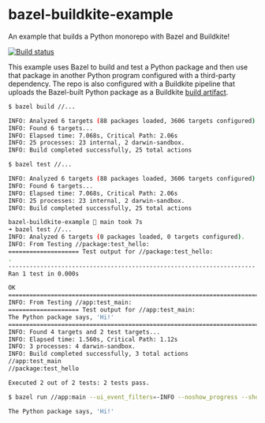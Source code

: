 # bazel-buildkite-example

An example that builds a Python monorepo with Bazel and Buildkite!

[![Build status](https://badge.buildkite.com/57e0fc02c633be7eae646cb9b212cbf24043ba1618f89b6384.svg)](https://buildkite.com/nunciato/bazel-buildkite-example)

This example uses Bazel to build and test a Python package and then use that package in another Python program configured with a third-party dependency. The repo is also configured with a Buildkite pipeline that uploads the Bazel-built Python package as a Buildkite [build artifact](https://buildkite.com/docs/pipelines/configure/artifacts). 

```bash
$ bazel build //...

INFO: Analyzed 6 targets (88 packages loaded, 3606 targets configured).
INFO: Found 6 targets...
INFO: Elapsed time: 7.068s, Critical Path: 2.06s
INFO: 25 processes: 23 internal, 2 darwin-sandbox.
INFO: Build completed successfully, 25 total actions
```

```bash
$ bazel test //...

INFO: Analyzed 6 targets (88 packages loaded, 3606 targets configured).
INFO: Found 6 targets...
INFO: Elapsed time: 7.068s, Critical Path: 2.06s
INFO: 25 processes: 23 internal, 2 darwin-sandbox.
INFO: Build completed successfully, 25 total actions

bazel-buildkite-example  main took 7s 
➜ bazel test //...
INFO: Analyzed 6 targets (0 packages loaded, 0 targets configured).
INFO: From Testing //package:test_hello:
==================== Test output for //package:test_hello:
.
----------------------------------------------------------------------
Ran 1 test in 0.000s

OK
================================================================================
INFO: From Testing //app:test_main:
==================== Test output for //app:test_main:
The Python package says, 'Hi!'
================================================================================
INFO: Found 4 targets and 2 test targets...
INFO: Elapsed time: 1.560s, Critical Path: 1.12s
INFO: 3 processes: 4 darwin-sandbox.
INFO: Build completed successfully, 3 total actions
//app:test_main                                                          PASSED in 0.4s
//package:test_hello                                                     PASSED in 0.4s

Executed 2 out of 2 tests: 2 tests pass.
```

```bash
$ bazel run //app:main --ui_event_filters=-INFO --noshow_progress --show_result=0

The Python package says, 'Hi!'
```

